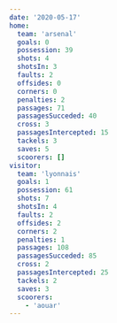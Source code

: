 ```yaml
---
date: '2020-05-17'
home:
  team: 'arsenal'
  goals: 0
  possession: 39
  shots: 4
  shotsIn: 3
  faults: 2
  offsides: 0
  corners: 0
  penalties: 2
  passages: 71
  passagesSucceded: 40
  cross: 3
  passagesIntercepted: 15
  tackels: 3
  saves: 5
  scoorers: []
visitor:
  team: 'lyonnais'
  goals: 1
  possession: 61
  shots: 7
  shotsIn: 4
  faults: 2
  offsides: 2
  corners: 2
  penalties: 1
  passages: 108
  passagesSucceded: 85
  cross: 2
  passagesIntercepted: 25
  tackels: 2
  saves: 3
  scoorers:
    - 'aouar'
---
```

